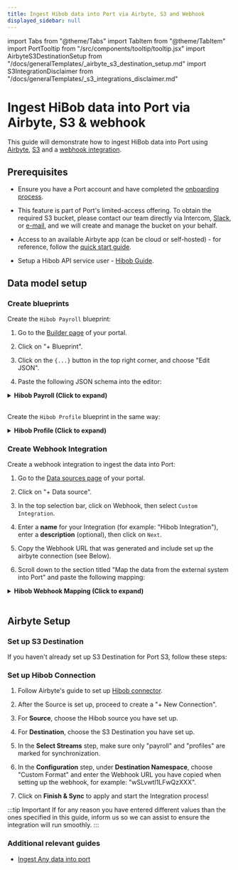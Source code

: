 ```yaml
---
title: Ingest Hibob data into Port via Airbyte, S3 and Webhook
displayed_sidebar: null
---
```


import Tabs from "@theme/Tabs"
import TabItem from "@theme/TabItem"
import PortTooltip from "/src/components/tooltip/tooltip.jsx"
import AirbyteS3DestinationSetup from "/docs/generalTemplates/_airbyte_s3_destination_setup.md"
import S3IntegrationDisclaimer from "/docs/generalTemplates/_s3_integrations_disclaimer.md"


# Ingest HiBob data into Port via Airbyte, S3 & webhook

This guide will demonstrate how to ingest HiBob data into Port using [Airbyte](https://airbyte.com/), [S3](https://aws.amazon.com/s3/) and a [webhook integration](https://docs.port.io/build-your-software-catalog/custom-integration/webhook/).

<S3IntegrationDisclaimer/>


## Prerequisites

- Ensure you have a Port account and have completed the [onboarding process](https://docs.port.io/quickstart).

- This feature is part of Port's limited-access offering. To obtain the required S3 bucket, please contact our team directly via Intercom, [Slack](https://www.getport.io/community), or [e-mail](mailto:support@getport.io), and we will create and manage the bucket on your behalf.

- Access to an available Airbyte app (can be cloud or self-hosted) - for reference, follow the [quick start guide](https://docs.airbyte.com/using-airbyte/getting-started/oss-quickstart).

- Setup a Hibob API service user - [Hibob Guide](https://apidocs.hibob.com/docs/api-service-users#step-1-create-a-new-api-service-user).


## Data model setup

### Create blueprints 

Create the `Hibob Payroll` blueprint:

1. Go to the [Builder page](https://app.getport.io/settings/data-model) of your portal.

2. Click on "+ Blueprint".

3. Click on the `{...}` button in the top right corner, and choose "Edit JSON".

4. Paste the following JSON schema into the editor:

<details>
<summary><b>Hibob Payroll (Click to expand)</b></summary>

```json showLineNumbers
{
  "identifier": "hibob_payroll",
  "description": "Represents an employee record.",
  "title": "Hibob Payroll",
  "icon": "Service",
  "schema": {
    "properties": {
      "creationdate": {
        "type": "string",
        "format": "date-time"
      },
      "firstname": {
        "type": "string"
      },
      "avatarurl": {
        "type": "string",
        "format": "url"
      },
      "companyid": {
        "type": "string"
      },
      "surname": {
        "type": "string"
      },
      "state": {
        "type": "string"
      },
      "email": {
        "type": "string",
        "format": "email"
      },
      "creationdatetime": {
        "type": "string",
        "format": "date-time"
      },
      "coverimageurl": {
        "type": "string",
        "format": "url"
      },
      "fullname": {
        "type": "string"
      }
    },
    "required": []
  },
  "mirrorProperties": {},
  "calculationProperties": {},
  "aggregationProperties": {},
  "relations": {}
}
```

</details>
<br/>

Create the `Hibob Profile` blueprint in the same way:

<details>
<summary><b>Hibob Profile (Click to expand)</b></summary>

```json showLineNumbers
{
  "identifier": "hibob_profile",
  "description": "Represents an employee record.",
  "title": "Hibob Profile",
  "icon": "User",
  "schema": {
    "properties": {
      "companyid": {
        "type": "string"
      },
      "firstname": {
        "type": "string"
      },
      "surname": {
        "type": "string"
      },
      "email": {
        "type": "string",
        "format": "email"
      },
      "is_manager": {
        "type": "boolean",
        "title": "is_manager"
      },
      "duration_of_employment": {
        "type": "string",
        "title": "duration_of_employment"
      }
    },
    "required": []
  },
  "mirrorProperties": {},
  "calculationProperties": {},
  "aggregationProperties": {},
  "relations": {
    "payroll": {
      "title": "Payroll",
      "target": "hibob_payroll",
      "required": false,
      "many": false
    }
  }
}
```

</details>


### Create Webhook Integration

Create a webhook integration to ingest the data into Port:

1. Go to the [Data sources page](https://app.getport.io/settings/data-sources) of your portal.

2. Click on "+ Data source".

3. In the top selection bar, click on Webhook, then select `Custom Integration`.

4. Enter a **name** for your Integration (for example: "Hibob Integration"), enter a **description** (optional), then click on `Next`.

5. Copy the Webhook URL that was generated and include set up the airbyte connection (see Below).

6. Scroll down to the section titled "Map the data from the external system into Port" and paste the following mapping:


<details>
<summary><b>Hibob Webhook Mapping (Click to expand)</b></summary>

```json showLineNumbers
[
  {
    "blueprint": "hibob_payroll",
    "operation": "create",
    "filter": "(.body | has(\"_PORT_SOURCE_OBJECT_KEY\")) and (.body._PORT_SOURCE_OBJECT_KEY | split(\"/\") | .[2] | IN(\"payroll\"))",
    "entity": {
      "identifier": ".body.id",
      "title": ".body.displayName",
      "properties": {
        "creationdate": "(.body.creationDate? // null) | if type == \"string\" then strptime(\"%Y-%m-%d\") | strftime(\"%Y-%m-%dT%H:%M:%SZ\") else null end",
        "firstname": ".body.firstName",
        "avatarurl": ".body.avatarUrl",
        "companyid": ".body.companyId",
        "surname": ".body.surname",
        "state": ".body.state",
        "email": ".body.email",
        "creationdatetime": ".body.creationDatetime",
        "coverimageurl": ".body.coverImageUrl",
        "fullname": ".body.fullName"
      }
    }
  },
  {
    "blueprint": "hibob_profile",
    "operation": "create",
    "filter": "(.body | has(\"_PORT_SOURCE_OBJECT_KEY\")) and (.body._PORT_SOURCE_OBJECT_KEY | split(\"/\") | .[2] | IN(\"profiles\"))",
    "entity": {
      "identifier": ".body.id",
      "title": ".body.displayName",
      "properties": {
        "companyid": ".body.companyId",
        "firstname": ".body.firstName",
        "is_manager": ".body.work.isManager",
        "duration_of_employment": ".body.work.durationOfEmployment.humanize",
        "surname": ".body.surname",
        "email": ".body.email"
      },
      "relations": {
        "payroll": ".body.id"
      }
    }
  }
]
```

</details>

<br/>

## Airbyte Setup

### Set up S3 Destination

If you haven't already set up S3 Destination for Port S3, follow these steps:

<AirbyteS3DestinationSetup/>


### Set up Hibob Connection

1. Follow Airbyte's guide to set up [Hibob connector](https://docs.airbyte.com/integrations/sources/hibob).

2. After the Source is set up, proceed to create a "+ New Connection".

3. For **Source**, choose the Hibob source you have set up.

4. For **Destination**, choose the S3 Destination you have set up.

5. In the **Select Streams** step, make sure only "payroll" and "profiles" are marked for synchronization.

6. In the **Configuration** step, under **Destination Namespace**, choose "Custom Format" and enter the Webhook URL you have copied when setting up the webhook, for example: "wSLvwtI1LFwQzXXX".

7. Click on **Finish & Sync** to apply and start the Integration process!

:::tip Important
  If for any reason you have entered different values than the ones specified in this guide,
  inform us so we can assist to ensure the integration will run smoothly.
::: 


### Additional relevant guides
- [Ingest Any data into port](https://docs.port.io/guides/all/ingest-any-data-via-airbyte-s3-and-webhook/)